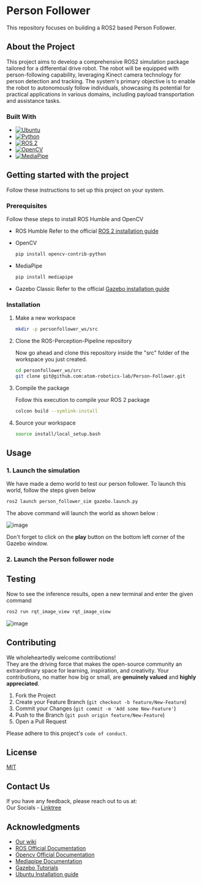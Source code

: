 
# Person Follower
This repository focuses on building a ROS2 based Person Follower.

## About the Project
This project aims to develop a comprehensive ROS2 simulation package tailored for a differential drive robot. The robot will be equipped with person-following capability, leveraging Kinect camera technology for person detection and tracking. The system's primary objective is to enable the robot to autonomously follow individuals, showcasing its potential for practical applications in various domains, including payload transportation and assistance tasks.

### Built With

* [![Ubuntu](https://img.shields.io/badge/Ubuntu-E95420?style=for-the-badge&logo=ubuntu&logoColor=white)](https://ubuntu.com/)
* [![Python](https://img.shields.io/badge/Python-3776AB?style=for-the-badge&logo=python&logoColor=white)](https://www.python.org/)
* [![ROS 2](https://img.shields.io/badge/ros-%230A0FF9.svg?style=for-the-badge&logo=ros&logoColor=white)](https://www.sphinx-docs.org)
* [![OpenCV](https://img.shields.io/badge/opencv-%23white.svg?style=for-the-badge&logo=opencv&logoColor=white)](https://opencv.org/)
* [![MediaPipe](https://img.shields.io/badge/mediapipe-%4285F4.svg?style=for-the-badge&logo=mediapipe&logoColor=white)](https://developers.google.com/mediapipe)
  

## Getting started with the project
Follow these instructions to set up this project on your system.

### Prerequisites

Follow these steps to install ROS Humble and OpenCV
* ROS Humble
Refer to the official [ROS 2 installation guide](https://docs.ros.org/en/humble/Installation.html)

* OpenCV
  ```bash
  pip install opencv-contrib-python
  ```
* MediaPipe
  ```bash
  pip install mediapipe
  ```
* Gazebo Classic
Refer to the official [Gazebo installation guide](https://classic.gazebosim.org/tutorials?cat=guided_b&tut=guided_b1)

### Installation

1. Make a new workspace
    ```bash
    mkdir -p personfollower_ws/src
    ```

2. Clone the ROS-Perception-Pipeline repository

    Now go ahead and clone this repository inside the "src" folder of the workspace you just created.

      ```bash
      cd personfollower_ws/src
      git clone git@github.com:atom-robotics-lab/Person-Follower.git
      ```

3. Compile the package

    Follow this execution to compile your ROS 2 package
  
      ```bash
      colcon build --symlink-install
      ```

4. Source your workspace
      ```bash
      source install/local_setup.bash
      ```

## Usage
### 1. Launch the simulation
We have made a demo world to test our person follower. To launch this world, follow the steps given below

```bash
ros2 launch person_follower_sim gazebo.launch.py
```
The above command will launch the world as shown below :

![image](https://github.com/atom-robotics-lab/Person-Follower/assets/150658457/cee352c9-ea74-4428-887f-4aa06fb4a9a6)

Don't forget to click on the **play** button on the bottom left corner of the Gazebo window.

### 2. Launch the Person follower node

## Testing

Now to see the inference results, open a new terminal and enter the given command

```bash
ros2 run rqt_image_view rqt_image_view
```
![image](https://github.com/atom-robotics-lab/Person-Follower/assets/150658457/bb008b03-2447-4fb1-8023-fb196fda711e)

## Contributing

We wholeheartedly welcome contributions!  
They are the driving force that makes the open-source community an extraordinary space for learning, inspiration, and creativity. Your contributions, no matter how big or small, are **genuinely valued** and **highly appreciated**.

1. Fork the Project
2. Create your Feature Branch (`git checkout -b feature/New-Feature`)
3. Commit your Changes (`git commit -m 'Add some New-Feature'`)
4. Push to the Branch (`git push origin feature/New-Feature`)
5. Open a Pull Request

Please adhere to this project's `code of conduct`.


## License

[MIT](https://choosealicense.com/licenses/mit/)


## Contact Us

If you have any feedback, please reach out to us at:  
Our Socials - [Linktree](https://linktr.ee/atomlabs)
## Acknowledgments

* [Our wiki](https://atom-robotics-lab.github.io/wiki)
* [ROS Official Documentation](http://wiki.ros.org/Documentation)
* [Opencv Official Documentation](https://docs.opencv.org/4.x/)
* [Mediapipe Documentation](https://mediapipe.readthedocs.io/en/latest/)
* [Gazebo Tutorials](https://classic.gazebosim.org/tutorials)
* [Ubuntu Installation guide](https://ubuntu.com/tutorials/install-ubuntu-desktop#1-overview)
